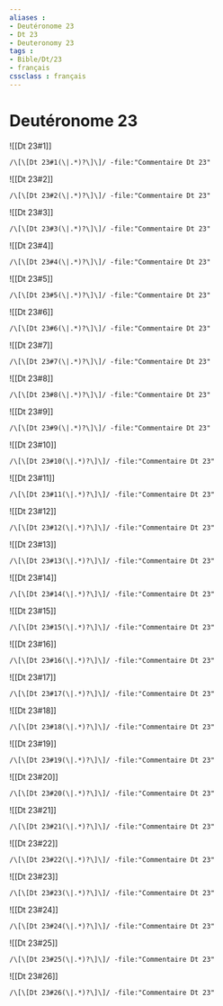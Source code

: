 ```yaml
---
aliases : 
- Deutéronome 23
- Dt 23
- Deuteronomy 23
tags : 
- Bible/Dt/23
- français
cssclass : français
---
```


# Deutéronome 23

![[Dt 23#1]]

```query
/\[\[Dt 23#1(\|.*)?\]\]/ -file:"Commentaire Dt 23"
```

![[Dt 23#2]]

```query
/\[\[Dt 23#2(\|.*)?\]\]/ -file:"Commentaire Dt 23"
```

![[Dt 23#3]]

```query
/\[\[Dt 23#3(\|.*)?\]\]/ -file:"Commentaire Dt 23"
```

![[Dt 23#4]]

```query
/\[\[Dt 23#4(\|.*)?\]\]/ -file:"Commentaire Dt 23"
```

![[Dt 23#5]]

```query
/\[\[Dt 23#5(\|.*)?\]\]/ -file:"Commentaire Dt 23"
```

![[Dt 23#6]]

```query
/\[\[Dt 23#6(\|.*)?\]\]/ -file:"Commentaire Dt 23"
```

![[Dt 23#7]]

```query
/\[\[Dt 23#7(\|.*)?\]\]/ -file:"Commentaire Dt 23"
```

![[Dt 23#8]]

```query
/\[\[Dt 23#8(\|.*)?\]\]/ -file:"Commentaire Dt 23"
```

![[Dt 23#9]]

```query
/\[\[Dt 23#9(\|.*)?\]\]/ -file:"Commentaire Dt 23"
```

![[Dt 23#10]]

```query
/\[\[Dt 23#10(\|.*)?\]\]/ -file:"Commentaire Dt 23"
```

![[Dt 23#11]]

```query
/\[\[Dt 23#11(\|.*)?\]\]/ -file:"Commentaire Dt 23"
```

![[Dt 23#12]]

```query
/\[\[Dt 23#12(\|.*)?\]\]/ -file:"Commentaire Dt 23"
```

![[Dt 23#13]]

```query
/\[\[Dt 23#13(\|.*)?\]\]/ -file:"Commentaire Dt 23"
```

![[Dt 23#14]]

```query
/\[\[Dt 23#14(\|.*)?\]\]/ -file:"Commentaire Dt 23"
```

![[Dt 23#15]]

```query
/\[\[Dt 23#15(\|.*)?\]\]/ -file:"Commentaire Dt 23"
```

![[Dt 23#16]]

```query
/\[\[Dt 23#16(\|.*)?\]\]/ -file:"Commentaire Dt 23"
```

![[Dt 23#17]]

```query
/\[\[Dt 23#17(\|.*)?\]\]/ -file:"Commentaire Dt 23"
```

![[Dt 23#18]]

```query
/\[\[Dt 23#18(\|.*)?\]\]/ -file:"Commentaire Dt 23"
```

![[Dt 23#19]]

```query
/\[\[Dt 23#19(\|.*)?\]\]/ -file:"Commentaire Dt 23"
```

![[Dt 23#20]]

```query
/\[\[Dt 23#20(\|.*)?\]\]/ -file:"Commentaire Dt 23"
```

![[Dt 23#21]]

```query
/\[\[Dt 23#21(\|.*)?\]\]/ -file:"Commentaire Dt 23"
```

![[Dt 23#22]]

```query
/\[\[Dt 23#22(\|.*)?\]\]/ -file:"Commentaire Dt 23"
```

![[Dt 23#23]]

```query
/\[\[Dt 23#23(\|.*)?\]\]/ -file:"Commentaire Dt 23"
```

![[Dt 23#24]]

```query
/\[\[Dt 23#24(\|.*)?\]\]/ -file:"Commentaire Dt 23"
```

![[Dt 23#25]]

```query
/\[\[Dt 23#25(\|.*)?\]\]/ -file:"Commentaire Dt 23"
```

![[Dt 23#26]]

```query
/\[\[Dt 23#26(\|.*)?\]\]/ -file:"Commentaire Dt 23"
```

